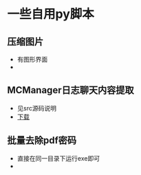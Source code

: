 # 一些自用py脚本
## 压缩图片
* 有图形界面
* 
## MCManager日志聊天内容提取
* 见src源码说明
* [下载](https://github.com/n1uf/py-script/raw/refs/heads/master/MC%E6%9C%8D%E5%8A%A1%E5%99%A8%E6%97%A5%E5%BF%97%E8%81%8A%E5%A4%A9%E6%8F%90%E5%8F%96/extract_logs.exe)
## 批量去除pdf密码
* 直接在同一目录下运行exe即可
* 
